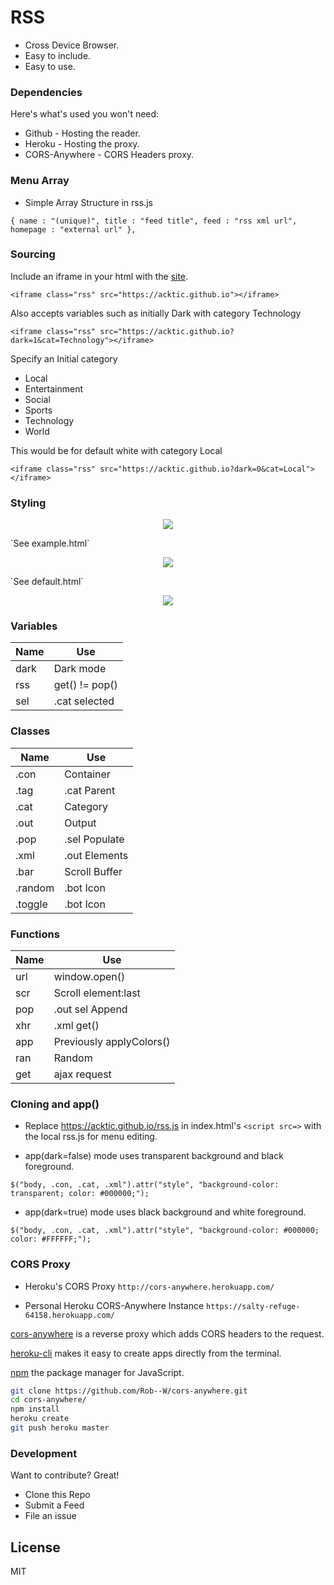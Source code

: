 # RSS

  - Cross Device Browser.
  - Easy to include.
  - Easy to use.

> 

### Dependencies

Here's what's used you won't need:

* Github - Hosting the reader.
* Heroku - Hosting the proxy.
* CORS-Anywhere - CORS Headers proxy.

### Menu Array

* Simple Array Structure in rss.js

`{ name : "(unique)", title : "feed title", feed : "rss xml url", homepage : "external url" },`

### Sourcing

Include an iframe in your html with the [site](https://acktic.github.io).

`<iframe class="rss" src="https://acktic.github.io"></iframe>`

Also accepts variables such as initially Dark with category Technology

`<iframe class="rss" src="https://acktic.github.io?dark=1&cat=Technology"></iframe>`

Specify an Initial category

* Local
* Entertainment
* Social
* Sports
* Technology
* World


This would be for default white with category Local

`<iframe class="rss" src="https://acktic.github.io?dark=0&cat=Local"></iframe>`

### Styling
<p align="center"><img src="https://ackti.files.wordpress.com/2019/11/3071428935855.png"></p>
`See example.html`
<p align="center"><img src="https://ackti.files.wordpress.com/2019/11/6482967896674.png"></p>
`See default.html`
<p align="center"><img src="https://ackti.files.wordpress.com/2019/11/4976021776718.png"></p>

### Variables
| Name | Use |
| ------ | ------ |
| dark | Dark mode |
| rss | get() != pop() |
| sel | .cat selected |

### Classes
| Name | Use |
| ------ | ------ |
| .con | Container |
| .tag | .cat Parent |
| .cat | Category |
| .out | Output |
| .pop | .sel Populate |
| .xml | .out Elements |
| .bar | Scroll Buffer |
| .random | .bot Icon |
| .toggle | .bot Icon |

### Functions
| Name | Use |
|------|------|
| url | window.open() |
| scr | Scroll element:last |
| pop | .out sel Append |
| xhr | .xml get() |
| app | Previously applyColors() |
| ran | Random |
| get | ajax request |
  

### Cloning and app()

 - Replace https://acktic.github.io/rss.js in index.html's `<script src=>` with the local rss.js for menu editing. 

 - app(dark=false) mode uses transparent background and black foreground.
  
`$("body, .con, .cat, .xml").attr("style", "background-color: transparent; color: #000000;");`

 - app(dark=true) mode uses black background and white foreground.
 
`$("body, .con, .cat, .xml").attr("style", "background-color: #000000; color: #FFFFFF;");`

 
### CORS Proxy

- Heroku's CORS Proxy
`http://cors-anywhere.herokuapp.com/`

- Personal Heroku CORS-Anywhere Instance
`https://salty-refuge-64158.herokuapp.com/`

[cors-anywhere](https://github.com/Rob--W/cors-anywhere) is a reverse proxy which adds CORS headers to the request.

[heroku-cli](https://github.com/heroku/cli) makes it easy to create apps directly from the terminal.

[npm](https://github.com/npm/cli) the package manager for JavaScript.

```sh
git clone https://github.com/Rob--W/cors-anywhere.git
cd cors-anywhere/
npm install
heroku create
git push heroku master
```

### Development

Want to contribute? Great!
- Clone this Repo
- Submit a Feed
- File an issue

License
----

MIT
